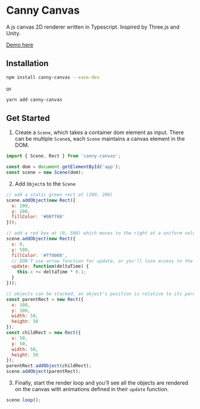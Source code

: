 # Canny Canvas

A js canvas 2D renderer written in Typescript. Inspired by Three.js and Unity.

[Demo here](https://southpawgoblin.github.io/canny-canvas/)

## Installation

```bash
npm install canny-canvas --save-dev
```

or

```bash
yarn add canny-canvas
```

## Get Started

1. Create a `Scene`, which takes a container dom element as input. There can be multiple `Scene`s, each `Scene` maintains a canvas element in the DOM.

```js
import { Scene, Rect } from 'canny-canvas';

const dom = document.getElementById('app');
const scene = new Scene(dom);
```

2. Add `Object`s to the `Scene`

```js
// add a static green rect at (200, 200)
scene.addObject(new Rect({
  x: 200,
  y: 200,
  fillColor: '#00ff00'
}));

// add a red box at (0, 500) which moves to the right at a uniform velocity.
scene.addObject(new Rect({
  x: 0,
  y: 500,
  fillColor: '#ff0000',
  // DON'T use arrow function for update, or you'll lose access to the object's own properties.
  update: function(deltaTime) {
    this.x += deltaTime * 0.1;
  }
}));

// objects can be stacked, an object's position is relative to its parent
const parentRect = new Rect({
  x: 100,
  y: 100,
  width: 50,
  height: 50
});
const childRect = new Rect({
  x: 50,
  y: 50,
  width: 50,
  height: 50
});
parentRect.addObject(childRect);
scene.addObject(parentRect);
```

3. Finally, start the render loop and you'll see all the objects are rendered on the canvas with animations defined in their `update` function.

```js
scene.loop();
```
